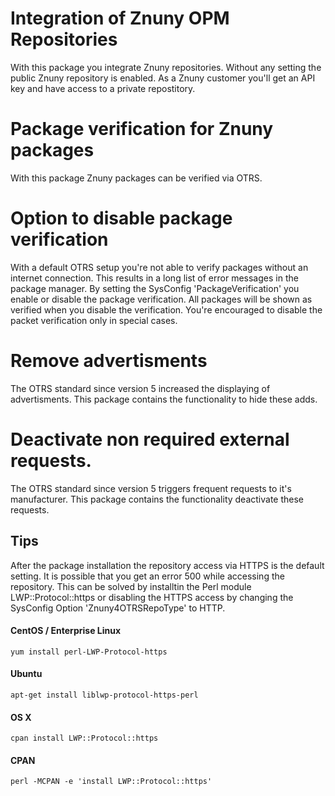 # Integration of Znuny OPM Repositories

With this package you integrate Znuny repositories. Without any setting the public Znuny repository is enabled. As a Znuny customer you'll get an API key and have access to a private repostitory.


# Package verification for Znuny packages

With this package Znuny packages can be verified via OTRS.


# Option to disable package verification

With a default OTRS setup you're not able to verify packages without an internet connection. This results in a long list of error messages in the package manager. By setting the SysConfig 'PackageVerification' you enable or disable the package verification. All packages will be shown as verified when you disable the verification. You're encouraged  to disable the packet verification only in special cases.

# Remove advertisments

The OTRS standard since version 5 increased the displaying of advertisments.
This package contains the functionality to hide these adds.

# Deactivate non required external requests.

The OTRS standard since version 5 triggers frequent requests to it's manufacturer.
This package contains the functionality deactivate these requests.

## Tips
After the package installation the repository access via HTTPS is the default setting. It is possible that you get an error 500 while accessing the repository. This can be solved by installtin the Perl module LWP::Protocol::https or disabling the HTTPS access by changing the SysConfig Option 'Znuny4OTRSRepoType' to HTTP.

#### CentOS / Enterprise Linux
```
yum install perl-LWP-Protocol-https
```
#### Ubuntu
```
apt-get install liblwp-protocol-https-perl
```
#### OS X
```
cpan install LWP::Protocol::https
```
#### CPAN
```
perl -MCPAN -e 'install LWP::Protocol::https'
```
